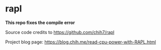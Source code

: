 # rapl

**This repo fixes the compile error**

Source code credits to https://github.com/chih7/rapl

Project blog page: https://blog.chih.me/read-cpu-power-with-RAPL.html
